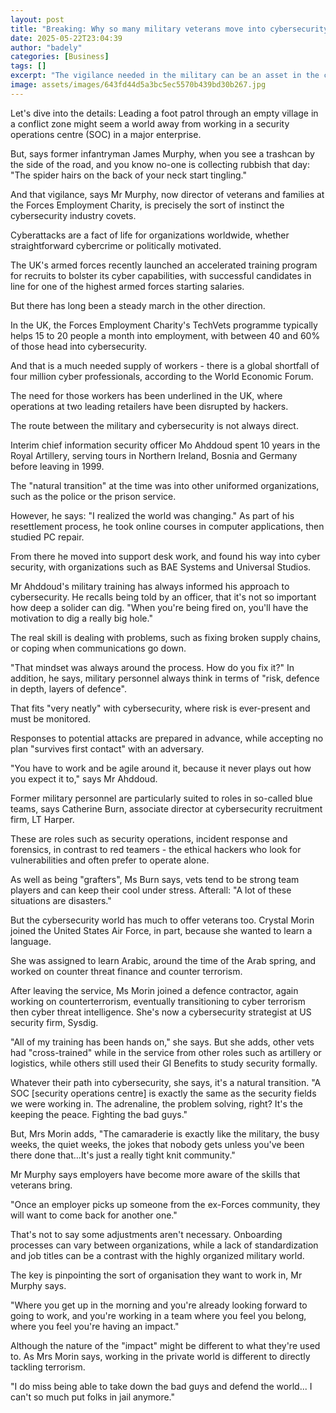 ```yaml
---
layout: post
title: "Breaking: Why so many military veterans move into cybersecurity"
date: 2025-05-22T23:04:39
author: "badely"
categories: [Business]
tags: []
excerpt: "The vigilance needed in the military can be an asset in the cybersecurity industry."
image: assets/images/643fd44d5a3bc5ec5570b439bd30b267.jpg
---
```


Let's dive into the details: Leading a foot patrol through an empty village in a conflict zone might seem a world away from working in a security operations centre (SOC) in a major enterprise.

But, says former infantryman James Murphy, when you see a trashcan by the side of the road, and you know no-one is collecting rubbish that day: "The spider hairs on the back of your neck start tingling."

And that vigilance, says Mr Murphy, now director of veterans and families at the Forces Employment Charity, is precisely the sort of instinct the cybersecurity industry covets.

Cyberattacks are a fact of life for organizations worldwide, whether straightforward cybercrime or politically motivated.

The UK's armed forces recently launched an accelerated training program for recruits to bolster its cyber capabilities, with successful candidates in line for one of the highest armed forces starting salaries.

But there has long been a steady march in the other direction.

In the UK, the Forces Employment Charity's TechVets programme typically helps 15 to 20 people a month into employment, with between 40 and 60% of those head into cybersecurity.

And that is a much needed supply of workers - there is a global shortfall of four million cyber professionals, according to the World Economic Forum.

The need for those workers has been underlined in the UK, where operations at two leading retailers have been disrupted by hackers. 

The route between the military and cybersecurity is not always direct.

Interim chief information security officer Mo Ahddoud spent 10 years in the Royal Artillery, serving tours in Northern Ireland, Bosnia and Germany before leaving in 1999.

The "natural transition" at the time was into other uniformed organizations, such as the police or the prison service.

However, he says: "I realized the world was changing." As part of his resettlement process, he took online courses in computer applications, then studied PC repair.

From there he moved into support desk work, and found his way into cyber security, with organizations such as BAE Systems and Universal Studios.

Mr Ahddoud's military training has always informed his approach to cybersecurity. He recalls being told by an officer, that it's not so important how deep a solider can dig. "When you're being fired on, you'll have the motivation to dig a really big hole."

The real skill is dealing with problems, such as fixing broken supply chains, or coping when communications go down.

"That mindset was always around the process. How do you fix it?" In addition, he says, military personnel always think in terms of "risk, defence in depth, layers of defence".

That fits "very neatly" with cybersecurity, where risk is ever-present and must be monitored.

Responses to potential attacks are prepared in advance, while accepting no plan "survives first contact" with an adversary.

"You have to work and be agile around it, because it never plays out how you expect it to," says Mr Ahddoud.

Former military personnel are particularly suited to roles in so-called blue teams, says Catherine Burn, associate director at cybersecurity recruitment firm, LT Harper.

These are roles such as security operations, incident response and forensics, in contrast to red teamers - the ethical hackers who look for vulnerabilities and often prefer to operate alone.

As well as being "grafters", Ms Burn says, vets tend to be strong team players and can keep their cool under stress. Afterall: "A lot of these situations are disasters."

But the cybersecurity world has much to offer veterans too. Crystal Morin joined the United States Air Force, in part, because she wanted to learn a language.

She was assigned to learn Arabic, around the time of the Arab spring, and worked on counter threat finance and counter terrorism.

After leaving the service, Ms Morin joined a defence contractor, again working on counterterrorism, eventually transitioning to cyber terrorism then cyber threat intelligence. She's now a cybersecurity strategist at US security firm, Sysdig.

"All of my training has been hands on," she says. But she adds, other vets had "cross-trained" while in the service from other roles such as artillery or logistics, while others still used their GI Benefits to study security formally.

Whatever their path into cybersecurity, she says, it's a natural transition. "A SOC [security operations centre] is exactly the same as the security fields we were working in. The adrenaline, the problem solving, right? It's the keeping the peace. Fighting the bad guys."

But, Mrs Morin adds, "The camaraderie is exactly like the military, the busy weeks, the quiet weeks, the jokes that nobody gets unless you've been there done that…It's just a really tight knit community."

Mr Murphy says employers have become more aware of the skills that veterans bring.

"Once an employer picks up someone from the ex-Forces community, they will want to come back for another one."

That's not to say some adjustments aren't necessary. Onboarding processes can vary between organizations, while a lack of standardization and job titles can be a contrast with the highly organized military world.

The key is pinpointing the sort of organisation they want to work in, Mr Murphy says.

"Where you get up in the morning and you're already looking forward to going to work, and you're working in a team where you feel you belong, where you feel you're having an impact."

Although the nature of the "impact" might be different to what they're used to. As Mrs Morin says, working in the private world is different to directly tackling terrorism.

"I do miss being able to take down the bad guys and defend the world... I can't so much put folks in jail anymore."

